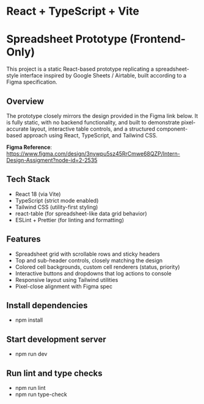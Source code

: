 # React + TypeScript + Vite

# Spreadsheet Prototype (Frontend-Only)

This project is a static React-based prototype replicating a spreadsheet-style interface inspired by Google Sheets / Airtable, built according to a Figma specification.

## Overview

The prototype closely mirrors the design provided in the Figma link below. It is fully static, with no backend functionality, and built to demonstrate pixel-accurate layout, interactive table controls, and a structured component-based approach using React, TypeScript, and Tailwind CSS.

**Figma Reference**:  
https://www.figma.com/design/3nywpu5sz45RrCmwe68QZP/Intern-Design-Assigment?node-id=2-2535

## Tech Stack

- React 18 (via Vite)
- TypeScript (strict mode enabled)
- Tailwind CSS (utility-first styling)
- react-table (for spreadsheet-like data grid behavior)
- ESLint + Prettier (for linting and formatting)

## Features

- Spreadsheet grid with scrollable rows and sticky headers
- Top and sub-header controls, closely matching the design
- Colored cell backgrounds, custom cell renderers (status, priority)
- Interactive buttons and dropdowns that log actions to console
- Responsive layout using Tailwind utilities
- Pixel-close alignment with Figma spec

## Install dependencies
- npm install


## Start development server
- npm run dev


## Run lint and type checks
- npm run lint
- npm run type-check